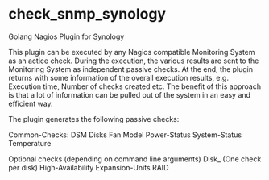 # check_snmp_synology
Golang Nagios Plugin for Synology

This plugin can be executed by any Nagios compatible Monitoring System as an actice check.
During the execution, the various results are sent to the Monitoring System as independent passive checks.
At the end, the plugin returns with some information of the overall execution results, e.g. Execution time,
Number of checks created etc.
The benefit of this approach is that a lot of information can be pulled out of the system in an easy and
efficient way.

The plugin generates the following passive checks:

Common-Checks:
  DSM
  Disks
  Fan
  Model
  Power-Status
  System-Status
  Temperature

  Optional checks (depending on command line arguments)
  Disk_<Diskname> (One check per disk)
  High-Availability
  Expansion-Units
  RAID
